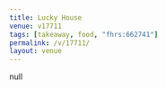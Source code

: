 ```yaml
---
title: Lucky House
venue: v17711
tags: [takeaway, food, "fhrs:662741"]
permalink: /v/17711/
layout: venue
---
```

null